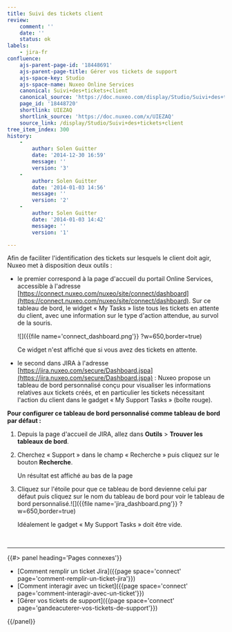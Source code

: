 ```yaml
---
title: Suivi des tickets client
review:
    comment: ''
    date: ''
    status: ok
labels:
    - jira-fr
confluence:
    ajs-parent-page-id: '18448691'
    ajs-parent-page-title: Gérer vos tickets de support
    ajs-space-key: Studio
    ajs-space-name: Nuxeo Online Services
    canonical: Suivi+des+tickets+client
    canonical_source: 'https://doc.nuxeo.com/display/Studio/Suivi+des+tickets+client'
    page_id: '18448720'
    shortlink: UIEZAQ
    shortlink_source: 'https://doc.nuxeo.com/x/UIEZAQ'
    source_link: /display/Studio/Suivi+des+tickets+client
tree_item_index: 300
history:
    -
        author: Solen Guitter
        date: '2014-12-30 16:59'
        message: ''
        version: '3'
    -
        author: Solen Guitter
        date: '2014-01-03 14:56'
        message: ''
        version: '2'
    -
        author: Solen Guitter
        date: '2014-01-03 14:42'
        message: ''
        version: '1'

---
```

Afin de faciliter l'identification des tickets sur lesquels le client doit agir, Nuxeo met &agrave; disposition deux outils :

*   le premier correspond &agrave; la page d'accueil du portail Online Services, accessible &agrave; l'adresse [https://connect.nuxeo.com/nuxeo/site/connect/dashboard](https://connect.nuxeo.com/nuxeo/site/connect/dashboard). Sur ce tableau de bord, le widget &laquo; My Tasks &raquo; liste tous les tickets en attente du client, avec une information sur le type d'action attendue, au survol de la souris.

    ![]({{file name='connect_dashboard.png'}} ?w=650,border=true)

    Ce widget n'est affich&eacute; que si vous avez des tickets en attente.

*   le second dans JIRA &agrave; l'adresse [https://jira.nuxeo.com/secure/Dashboard.jspa](https://jira.nuxeo.com/secure/Dashboard.jspa) : Nuxeo propose un tableau de bord personnalis&eacute; con&ccedil;u pour visualiser les informations relatives aux tickets cr&eacute;&eacute;s, et en particulier les tickets n&eacute;cessitant l'action du client dans le gadget &laquo; My Support Tasks &raquo; (bo&icirc;te rouge).

**Pour configurer ce tableau de bord personnalis&eacute; comme tableau de bord par d&eacute;faut :**

1.  Depuis la page d'accueil de JIRA, allez dans **Outils** > **Trouver les tableaux de bord**.

2.  Cherchez &laquo; Support &raquo; dans le champ &laquo; Recherche &raquo; puis cliquez sur le bouton **Recherche**.

    Un r&eacute;sultat est affich&eacute; au bas de la page

3.  Cliquez sur l'&eacute;toile pour que ce tableau de bord devienne celui par d&eacute;faut puis cliquez sur le nom du tableau de bord pour voir le tableau de bord personnalis&eacute;.![]({{file name='jira_dashboard.png'}} ?w=650,border=true)

    Id&eacute;alement le gadget &laquo; My Support Tasks &raquo; doit &ecirc;tre vide.

&nbsp;

* * *

<div class="row" data-equalizer data-equalize-on="medium"><div class="column medium-6">{{#> panel heading='Pages connexes'}}

*   [Comment remplir un ticket Jira]({{page space='connect' page='comment-remplir-un-ticket-jira'}})
*   [Comment interagir avec un ticket]({{page space='connect' page='comment-interagir-avec-un-ticket'}})
*   [G&eacute;rer vos tickets de support]({{page space='connect' page='gandeacuterer-vos-tickets-de-support'}})

{{/panel}}</div><div class="column medium-6">

&nbsp;

</div></div>
